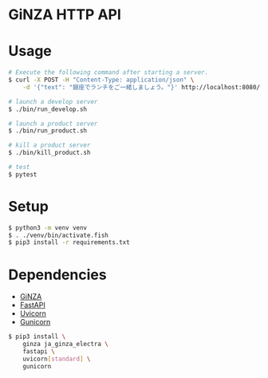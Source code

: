 # GiNZA HTTP API

# Usage

```sh
# Execute the following command after starting a server.
$ curl -X POST -H "Content-Type: application/json" \
    -d '{"text": "銀座でランチをご一緒しましょう。"}' http://localhost:8080/
```

```sh
# launch a develop server
$ ./bin/run_develop.sh

# launch a product server
$ ./bin/run_product.sh

# kill a product server
$ ./bin/kill_product.sh

# test
$ pytest
```

# Setup

```sh
$ python3 -m venv venv
$ . ./venv/bin/activate.fish
$ pip3 install -r requirements.txt
```

# Dependencies

- [GiNZA](https://github.com/megagonlabs/ginza)
- [FastAPI](https://github.com/tiangolo/fastapi)
- [Uvicorn](https://github.com/encode/uvicorn)
- [Gunicorn](https://github.com/benoitc/gunicorn)

```sh
$ pip3 install \
    ginza ja_ginza_electra \
    fastapi \
    uvicorn[standard] \
    gunicorn
```